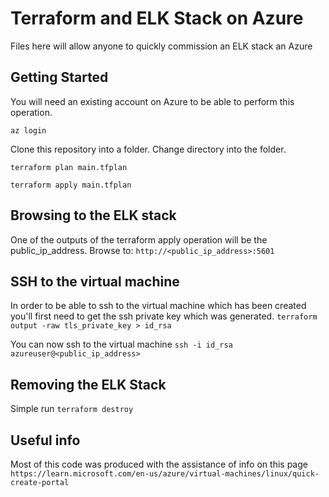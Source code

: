 # Terraform and ELK Stack on Azure

Files here will allow anyone to quickly commission an ELK stack an Azure

## Getting Started

You will need an existing account on Azure to be able to perform this operation.

```az login```

Clone this repository into a folder. Change directory into the folder. 

```terraform plan main.tfplan```

```terraform apply main.tfplan```

## Browsing to the ELK stack
One of the outputs of the terraform apply operation will be the public_ip_address.
Browse to:
```http://<public_ip_address>:5601```

## SSH to the virtual machine
In order to be able to ssh to the virtual machine which has been created you'll first need to get the ssh private key which was generated.
```terraform output -raw tls_private_key > id_rsa```

You can now ssh to the virtual machine
```ssh -i id_rsa azureuser@<public_ip_address>```

## Removing the ELK Stack
Simple run
```terraform destroy```

## Useful info
Most of this code was produced with the assistance of info on this page
```https://learn.microsoft.com/en-us/azure/virtual-machines/linux/quick-create-portal```
